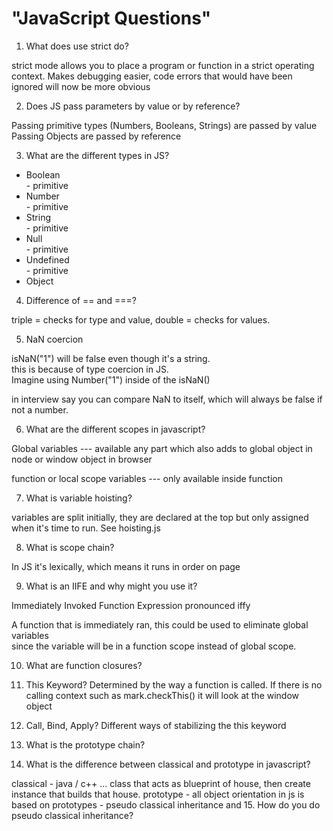 # "JavaScript Questions"

1. What does use strict do?

 strict mode allows you to place a program or function in a strict operating context. Makes debugging easier, code errors that would have been ignored will now be more obvious

2. Does JS pass parameters by value or by reference?

  Passing primitive types (Numbers, Booleans, Strings) are passed by value <br>
  Passing Objects are passed by reference

3. What are the different types in JS?

  -  Boolean<br> - primitive
  -  Number<br> - primitive
  -  String<br> - primitive
  -  Null<br> - primitive
  -  Undefined<br> - primitive
  -  Object

4. Difference of == and ===?

  triple = checks for type and value, double = checks for values.

5. NaN coercion

  isNaN("1") will be false even though it's a string.<br>
  this is because of type coercion in JS.<br>
  Imagine using Number("1") inside of the isNaN()

  in interview say you can compare NaN to itself, which will always be false if not a number.

6. What are the different scopes in javascript?

  Global variables --- available any part which also adds to global object in node or window object in browser<br>

  function or local scope variables --- only available inside function

7. What is variable hoisting?

  variables are split initially, they are declared at the top but only assigned when it's time to run. See hoisting.js

8. What is scope chain?

  In JS it's lexically, which means it runs in order on page

9. What is an IIFE and why might you use it?

  Immediately Invoked Function Expression pronounced iffy

  A function that is immediately ran, this could be used to eliminate global variables
  <br>since the variable will be in a function scope instead of global scope.

10. What are function closures?

11. This Keyword?
  Determined by the way a function is called. If there is no calling context such as mark.checkThis() it will look at the window object

12. Call, Bind, Apply?
  Different ways of stabilizing the this keyword

13. What is the prototype chain?
14. What is the difference between classical and prototype in javascript?

  classical - java / c++ ... class that acts as blueprint of house, then create instance that builds that house.
  prototype - all object orientation in js is based on prototypes - pseudo classical inheritance and
15. How do you do pseudo classical inheritance?
